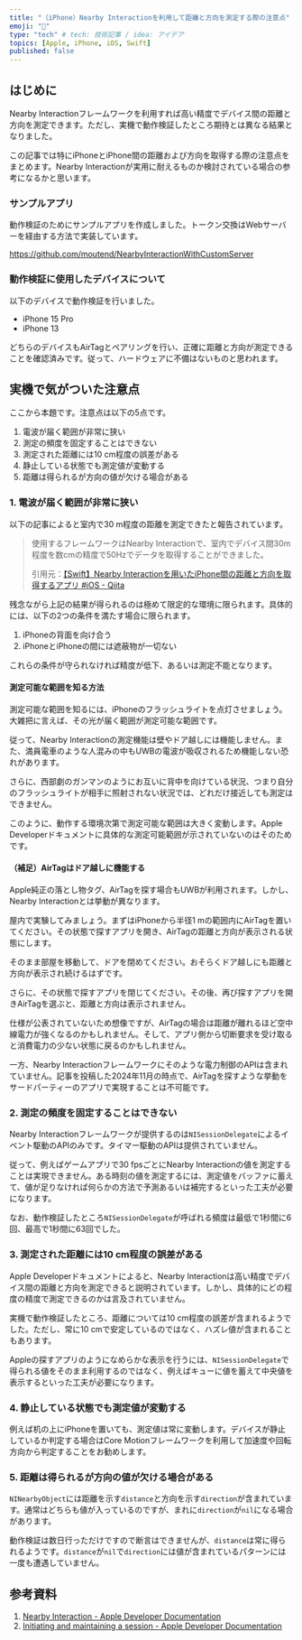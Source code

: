 ```yaml
---
title: "（iPhone）Nearby Interactionを利用して距離と方向を測定する際の注意点"
emoji: "🙆"
type: "tech" # tech: 技術記事 / idea: アイデア
topics: [Apple, iPhone, iOS, Swift]
published: false
---
```

## はじめに

Nearby Interactionフレームワークを利用すれば高い精度でデバイス間の距離と方向を測定できます。ただし、実機で動作検証したところ期待とは異なる結果となりました。

この記事では特にiPhoneとiPhone間の距離および方向を取得する際の注意点をまとめます。Nearby Interactionが実用に耐えるものか検討されている場合の参考になるかと思います。

### サンプルアプリ

動作検証のためにサンプルアプリを作成しました。トークン交換はWebサーバーを経由する方法で実装しています。

https://github.com/moutend/NearbyInteractionWithCustomServer

### 動作検証に使用したデバイスについて

以下のデバイスで動作検証を行いました。

- iPhone 15 Pro
- iPhone 13

どちらのデバイスもAirTagとペアリングを行い、正確に距離と方向が測定できることを確認済みです。従って、ハードウェアに不備はないものと思われます。

## 実機で気がついた注意点

ここから本題です。注意点は以下の5点です。

1. 電波が届く範囲が非常に狭い
2. 測定の頻度を固定することはできない
3. 測定された距離には10 cm程度の誤差がある
4. 静止している状態でも測定値が変動する
5. 距離は得られるが方向の値が欠ける場合がある

### 1. 電波が届く範囲が非常に狭い

以下の記事によると室内で30 m程度の距離を測定できたと報告されています。

> 使用するフレームワークはNearby Interactionで、室内でデバイス間30m程度を数cmの精度で50Hzでデータを取得することができました。
> 
> 引用元：[【Swift】Nearby Interactionを用いたiPhone間の距離と方向を取得するアプリ #iOS - Qiita](https://qiita.com/viendfig/items/23f39449115365d1ce65)

残念ながら上記の結果が得られるのは極めて限定的な環境に限られます。具体的には、以下の2つの条件を満たす場合に限られます。

1. iPhoneの背面を向け合う
2. iPhoneとiPhoneの間には遮蔽物が一切ない

これらの条件が守られなければ精度が低下、あるいは測定不能となります。

#### 測定可能な範囲を知る方法

測定可能な範囲を知るには、iPhoneのフラッシュライトを点灯させましょう。大雑把に言えば、その光が届く範囲が測定可能な範囲です。

従って、Nearby Interactionの測定機能は壁やドア越しには機能しません。また、満員電車のような人混みの中もUWBの電波が吸収されるため機能しない恐れがあります。

さらに、西部劇のガンマンのようにお互いに背中を向けている状況、つまり自分のフラッシュライトが相手に照射されない状況では、どれだけ接近しても測定はできません。

このように、動作する環境次第で測定可能な範囲は大きく変動します。Apple Developerドキュメントに具体的な測定可能範囲が示されていないのはそのためです。

#### （補足）AirTagはドア越しに機能する

Apple純正の落とし物タグ、AirTagを探す場合もUWBが利用されます。しかし、Nearby Interactionとは挙動が異なります。

屋内で実験してみましょう。まずはiPhoneから半径1 mの範囲内にAirTagを置いてください。その状態で探すアプリを開き、AirTagの距離と方向が表示される状態にします。

そのまま部屋を移動して、ドアを閉めてください。おそらくドア越しにも距離と方向が表示され続けるはずです。

さらに、その状態で探すアプリを閉じてください。その後、再び探すアプリを開きAirTagを選ぶと、距離と方向は表示されません。

仕様が公表されていないため想像ですが、AirTagの場合は距離が離れるほど空中線電力が強くなるのかもしれません。そして、アプリ側から切断要求を受け取ると消費電力の少ない状態に戻るのかもしれません。

一方、Nearby Interactionフレームワークにそのような電力制御のAPIは含まれていません。記事を投稿した2024年11月の時点で、AirTagを探すような挙動をサードパーティーのアプリで実現することは不可能です。

### 2. 測定の頻度を固定することはできない

Nearby Interactionフレームワークが提供するのは`NISessionDelegate`によるイベント駆動のAPIのみです。タイマー駆動のAPIは提供されていません。

従って、例えばゲームアプリで30 fpsごとにNearby Interactionの値を測定することは実現できません。ある時刻の値を測定するには、測定値をバッファに蓄えて、値が足りなければ何らかの方法で予測あるいは補完するといった工夫が必要になります。

なお、動作検証したところ`NISessionDelegate`が呼ばれる頻度は最低で1秒間に6回、最高で1秒間に63回でした。

### 3. 測定された距離には10 cm程度の誤差がある

Apple Developerドキュメントによると、Nearby Interactionは高い精度でデバイス間の距離と方向を測定できると説明されています。しかし、具体的にどの程度の精度で測定できるのかは言及されていません。

実機で動作検証したところ、距離については10 cm程度の誤差が含まれるようでした。ただし、常に10 cmで安定しているのではなく、ハズレ値が含まれることもあります。

Appleの探すアプリのようになめらかな表示を行うには、`NISessionDelegate`で得られる値をそのまま利用するのではなく、例えばキューに値を蓄えて中央値を表示するといった工夫が必要になります。

### 4. 静止している状態でも測定値が変動する

例えば机の上にiPhoneを置いても、測定値は常に変動します。デバイスが静止しているか判定する場合はCore Motionフレームワークを利用して加速度や回転方向から判定することをお勧めします。

### 5. 距離は得られるが方向の値が欠ける場合がある

`NINearbyObject`には距離を示す`distance`と方向を示す`direction`が含まれています。通常はどちらも値が入っているのですが、まれに`direction`が`nil`になる場合があります。

動作検証は数日行っただけですので断言はできませんが、`distance`は常に得られるようです。`distance`が`nil`で`direction`には値が含まれているパターンには一度も遭遇していません。

## 参考資料

1. [Nearby Interaction - Apple Developer Documentation](https://developer.apple.com/documentation/nearbyinteraction/)
2. [Initiating and maintaining a session - Apple Developer Documentation](https://developer.apple.com/documentation/nearbyinteraction/initiating_and_maintaining_a_session)
